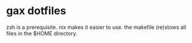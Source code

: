 # gax dotfiles

zsh is a prerequisite. 
nix makes it easier to use. 
the makefile (re)stows all files in the $HOME directory.
